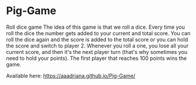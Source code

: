 # Pig-Game
 Roll dice game
 The idea of this game is that we roll a dice.
 Every time you roll the dice the number gets added to your current and total score.
 You can roll the dice again and the score is added to the total score or you can hold the score and switch to player 2.
 Whenever you roll a one, you lose all your current score, and then it's the next player turn (that's why sometimes you need to hold your points).
 The first player that reaches 100 points wins the game.

 Available here: https://aaadriana.github.io/Pig-Game/
